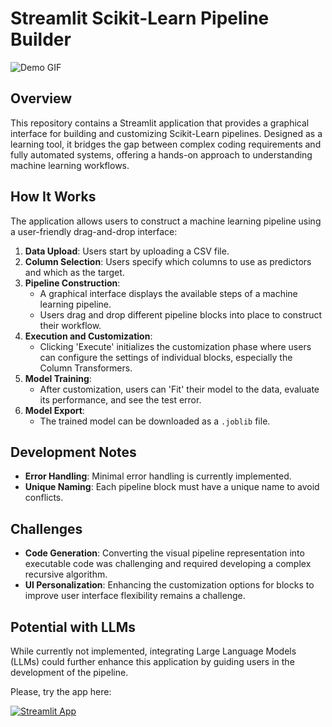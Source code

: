 # Streamlit Scikit-Learn Pipeline Builder

![Demo GIF](/static/demo.gif)

## Overview
This repository contains a Streamlit application that provides a graphical interface for building and customizing Scikit-Learn pipelines. Designed as a learning tool, it bridges the gap between complex coding requirements and fully automated systems, offering a hands-on approach to understanding machine learning workflows.

## How It Works
The application allows users to construct a machine learning pipeline using a user-friendly drag-and-drop interface:

1. **Data Upload**: Users start by uploading a CSV file.
2. **Column Selection**: Users specify which columns to use as predictors and which as the target.
3. **Pipeline Construction**:
   - A graphical interface displays the available steps of a machine learning pipeline.
   - Users drag and drop different pipeline blocks into place to construct their workflow.
4. **Execution and Customization**:
   - Clicking 'Execute' initializes the customization phase where users can configure the settings of individual blocks, especially the Column Transformers.
5. **Model Training**:
   - After customization, users can 'Fit' their model to the data, evaluate its performance, and see the test error.
6. **Model Export**:
   - The trained model can be downloaded as a `.joblib` file.

## Development Notes
- **Error Handling**: Minimal error handling is currently implemented.
- **Unique Naming**: Each pipeline block must have a unique name to avoid conflicts.

## Challenges
- **Code Generation**: Converting the visual pipeline representation into executable code was challenging and required developing a complex recursive algorithm.
- **UI Personalization**: Enhancing the customization options for blocks to improve user interface flexibility remains a challenge.

## Potential with LLMs
While currently not implemented, integrating Large Language Models (LLMs) could further enhance this application by guiding users in the development of the pipeline.



Please, try the app here:

[![Streamlit App](https://static.streamlit.io/badges/streamlit_badge_black_white.svg)](https://mlcreator.streamlit.app/)




